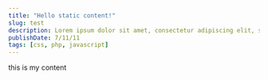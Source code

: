 ```yaml
---
title: "Hello static content!"
slug: test
description: Lorem ipsum dolor sit amet, consectetur adipiscing elit, sed do eiusmod tempor incididunt ut labore et dolore magna aliqua.
publishDate: 7/11/11
tags: [css, php, javascript]
---
```


this is my content
